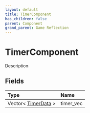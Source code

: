 ```yaml
---
layout: default
title: TimerComponent
has_children: false
parent: Component
grand_parent: Game Reflection
---
```

# TimerComponent
Description 

## Fields
| Type | Name |
|:-------------|:--------------|
| Vector< [TimerData](/game-reflection/classes/timer_data.md) > | timer_vec |
